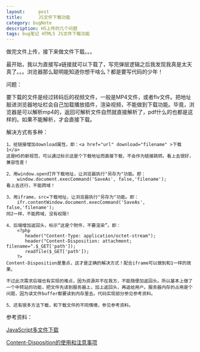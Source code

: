 ```yaml
---
layout:     post
title:      JS文件下载功能
category: bugNote
description: H5上传的几个问题
tags: bug笔记 HTML5 JS文件下载功能
---
```


做完文件上传，接下来做文件下载。。。

最开始，我以为直接写a链接就可以下载了，写完弹层逻辑之后我发现我真是太天真了。。。浏览器那么聪明能知道你想干啥么？都是要写代码的少年！

问题：
	
要下载的文件是经过转码后的视频文件，一般是MP4文件，或者flv文件。把地址敲进浏览器地址栏会自己加载播放插件，渲染视频，不能做到下载功能。毕竟，浏览器是可以解析mp4的，返回可解析文件自然就直接解析了，pdf什么的也都是这样的。如果不能解析，才会直接下载。

解决方式有多种：

	1、给链接增加download属性，即：<a href="url" download="filename" >下载1</a>
	这是H5的新规范，可以通过标示这是个下载地址而直接下载，不会作为链接跳转。看上去很好，兼容性差！

	2、用window.open打开下载地址，让浏览器执行"另存为"功能。即：
		window.document.execCommand('SaveAs', false,'filename');
	看上去还行，不能跨域！
	
	3、用iframe，src=下载地址，让浏览器执行"另存为"功能。即：
		ifr.contentWindow.document.execCommand('SaveAs', false,'filename');
	同2一样，不能跨域，没有权限!
	
	4、后端增加返回头，标示“这是个附件，不要渲染”。即：
		<?php 
		   header("Content-Type: application/octet-stream");
		   header("Content-Disposition: attachment; filename=".$_GET['path']);
		   readfile($_GET['path']);
		?>
	Content-Disposition是重点，这才是正确的解决方式！配合iframe可以做到和1一样的效果。

	不过此次需求后端也有实现的难点，因为资源并不在我方，不能随便加返回头。所以基本上做了一个中转站的功能，把文件先读到服务器上，加上返回头，再返给用户。服务器内存的占用是个问题，因为读文件buffer都要读到内存里去。代码实现部分参见参考资料。

	5、还有很多方法下载，和下载文件的不同情境，参见参考资料。




参考资料：

[JavaScript多文件下载](http://www.cnblogs.com/hustskyking/p/multiple-download-with-javascript.html)

[Content-Disposition的使用和注意事项](http://www.cnblogs.com/jzaileen/articles/1281025.html)

	
